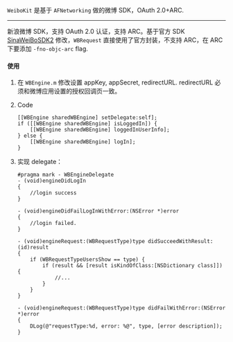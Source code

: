 `WeiboKit` 是基于 `AFNetworking` 做的微博 SDK，OAuth 2.0+ARC.

----

新浪微博 SDK，支持 OAuth 2.0 认证，支持 ARC。基于官方 SDK [SinaWeiBoSDK2][1] 修改，`WBRequest` 直接使用了官方封装，不支持 ARC，在 ARC 下要添加 `-fno-objc-arc` flag.

#### 使用

1. 在 `WBEngine.m` 修改设置 appKey, appSecret, redirectURL. redirectURL 必须和微博应用设置的授权回调页一致。
1. Code

    ```objc
    [[WBEngine sharedWBEngine] setDelegate:self];
    if ([[WBEngine sharedWBEngine] isLoggedIn]) {
        [[WBEngine sharedWBEngine] loggedInUserInfo];
    } else {
        [[WBEngine sharedWBEngine] logIn];
    }
    ```

1. 实现 delegate：

    ```objc
    #pragma mark - WBEngineDelegate
    - (void)engineDidLogIn
    {
        //login success
    }

    - (void)engineDidFailLogInWithError:(NSError *)error
    {
        //login failed.
    }

    - (void)engineRequest:(WBRequestType)type didSucceedWithResult:(id)result
    {
        if (WBRequestTypeUsersShow == type) {
            if (result && [result isKindOfClass:[NSDictionary class]]) {
                //...
            }
        }
    }

    - (void)engineRequest:(WBRequestType)type didFailWithError:(NSError *)error
    {
        DLog(@"requestType:%d, error: %@", type, [error description]);
    }
    ```

[1]:https://code.google.com/p/sinaweibosdkforoauth2/downloads/list